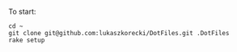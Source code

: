 To start:

    cd ~
    git clone git@github.com:lukaszkorecki/DotFiles.git .DotFiles
    rake setup
